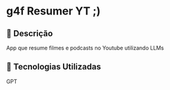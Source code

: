 # g4f Resumer YT ;)

## 📒 Descrição
App que resume filmes e podcasts no Youtube utilizando LLMs

## 🤖 Tecnologias Utilizadas
GPT


